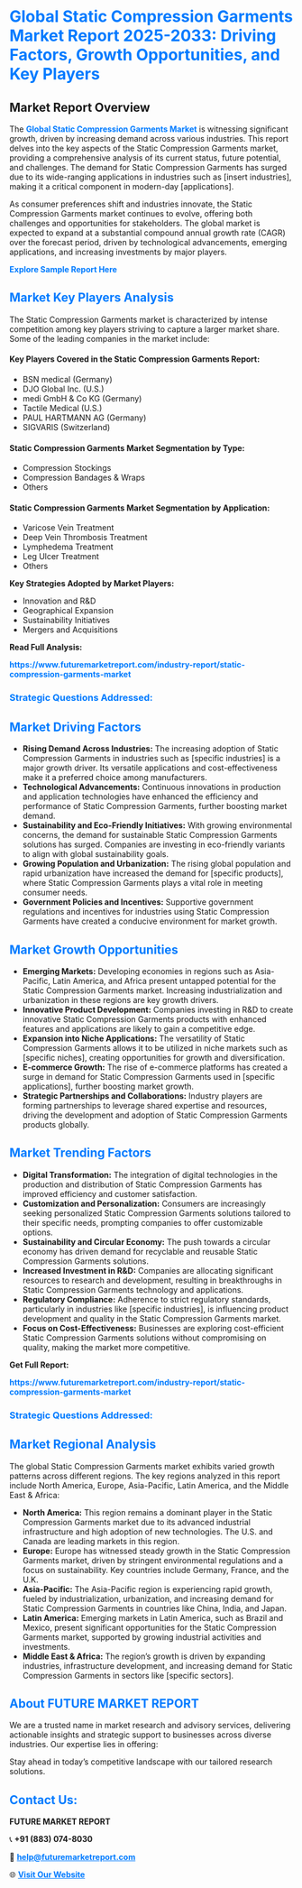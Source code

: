 <h1 style="color: #007BFF;">Global Static Compression Garments Market Report 2025-2033: Driving Factors, Growth Opportunities, and Key Players</h1>

<section id="overview">
<h2>Market Report Overview</h2>
<p>The <a href="https://www.futuremarketreport.com/industry-report/static-compression-garments-market" style="color: #007BFF; text-decoration: none;"><strong>Global Static Compression Garments Market</strong></a> is witnessing significant growth, driven by increasing demand across various industries. This report delves into the key aspects of the Static Compression Garments market, providing a comprehensive analysis of its current status, future potential, and challenges. The demand for Static Compression Garments has surged due to its wide-ranging applications in industries such as [insert industries], making it a critical component in modern-day [applications].</p>
<p>As consumer preferences shift and industries innovate, the Static Compression Garments market continues to evolve, offering both challenges and opportunities for stakeholders. The global market is expected to expand at a substantial compound annual growth rate (CAGR) over the forecast period, driven by technological advancements, emerging applications, and increasing investments by major players.</p>
</section>

<section id="overview">
<p><a href="https://www.futuremarketreport.com/request-sample/reportId=53820" style="color: #007BFF; text-decoration: none;"><strong>Explore Sample Report Here</strong></a></p>
</section>

<section id="key-players">
<h2 style="color: #007BFF;">Market Key Players Analysis</h2>
<p>The Static Compression Garments market is characterized by intense competition among key players striving to capture a larger market share. Some of the leading companies in the market include:</p>
<h4>Key Players Covered in the Static Compression Garments Report:</h4>
<ul><li>BSN medical (Germany)</li><li>DJO Global Inc. (U.S.)</li><li>medi GmbH &amp; Co KG (Germany)</li><li>Tactile Medical (U.S.)</li><li>PAUL HARTMANN AG (Germany)</li><li>SIGVARIS (Switzerland)</li></ul>
<h4>Static Compression Garments Market Segmentation by Type:</h4>
<ul><li>Compression Stockings</li><li>Compression Bandages &amp; Wraps</li><li>Others</li></ul>

<h4>Static Compression Garments Market Segmentation by Application:</h4>
<ul><li>Varicose Vein Treatment</li><li>Deep Vein Thrombosis Treatment</li><li>Lymphedema Treatment</li><li>Leg Ulcer Treatment</li><li>Others</li></ul>
<p><strong>Key Strategies Adopted by Market Players:</strong></p>
<ul>
<li>Innovation and R&D</li>
<li>Geographical Expansion</li>
<li>Sustainability Initiatives</li>
<li>Mergers and Acquisitions</li>
</ul>
</section>

<section>
<p><strong>Read Full Analysis: </strong></p><a href="https://www.futuremarketreport.com/industry-report/static-compression-garments-market" style="color: #007BFF; text-decoration: none;"><strong>https://www.futuremarketreport.com/industry-report/static-compression-garments-market</strong></a>
<h3 style="color: #007BFF;">Strategic Questions Addressed:</h3>
</section>

<section id="driving-factors">
<h2 style="color: #007BFF;">Market Driving Factors</h2>
<ul>
<li><strong>Rising Demand Across Industries:</strong> The increasing adoption of Static Compression Garments in industries such as [specific industries] is a major growth driver. Its versatile applications and cost-effectiveness make it a preferred choice among manufacturers.</li>
<li><strong>Technological Advancements:</strong> Continuous innovations in production and application technologies have enhanced the efficiency and performance of Static Compression Garments, further boosting market demand.</li>
<li><strong>Sustainability and Eco-Friendly Initiatives:</strong> With growing environmental concerns, the demand for sustainable Static Compression Garments solutions has surged. Companies are investing in eco-friendly variants to align with global sustainability goals.</li>
<li><strong>Growing Population and Urbanization:</strong> The rising global population and rapid urbanization have increased the demand for [specific products], where Static Compression Garments plays a vital role in meeting consumer needs.</li>
<li><strong>Government Policies and Incentives:</strong> Supportive government regulations and incentives for industries using Static Compression Garments have created a conducive environment for market growth.</li>
</ul>
</section>

<section id="growth-opportunities">
<h2 style="color: #007BFF;">Market Growth Opportunities</h2>
<ul>
<li><strong>Emerging Markets:</strong> Developing economies in regions such as Asia-Pacific, Latin America, and Africa present untapped potential for the Static Compression Garments market. Increasing industrialization and urbanization in these regions are key growth drivers.</li>
<li><strong>Innovative Product Development:</strong> Companies investing in R&D to create innovative Static Compression Garments products with enhanced features and applications are likely to gain a competitive edge.</li>
<li><strong>Expansion into Niche Applications:</strong> The versatility of Static Compression Garments allows it to be utilized in niche markets such as [specific niches], creating opportunities for growth and diversification.</li>
<li><strong>E-commerce Growth:</strong> The rise of e-commerce platforms has created a surge in demand for Static Compression Garments used in [specific applications], further boosting market growth.</li>
<li><strong>Strategic Partnerships and Collaborations:</strong> Industry players are forming partnerships to leverage shared expertise and resources, driving the development and adoption of Static Compression Garments products globally.</li>
</ul>
</section>

<section id="trending-factors">
<h2 style="color: #007BFF;">Market Trending Factors</h2>
<ul>
<li><strong>Digital Transformation:</strong> The integration of digital technologies in the production and distribution of Static Compression Garments has improved efficiency and customer satisfaction.</li>
<li><strong>Customization and Personalization:</strong> Consumers are increasingly seeking personalized Static Compression Garments solutions tailored to their specific needs, prompting companies to offer customizable options.</li>
<li><strong>Sustainability and Circular Economy:</strong> The push towards a circular economy has driven demand for recyclable and reusable Static Compression Garments solutions.</li>
<li><strong>Increased Investment in R&D:</strong> Companies are allocating significant resources to research and development, resulting in breakthroughs in Static Compression Garments technology and applications.</li>
<li><strong>Regulatory Compliance:</strong> Adherence to strict regulatory standards, particularly in industries like [specific industries], is influencing product development and quality in the Static Compression Garments market.</li>
<li><strong>Focus on Cost-Effectiveness:</strong> Businesses are exploring cost-efficient Static Compression Garments solutions without compromising on quality, making the market more competitive.</li>
</ul>
</section>

<section>
<p><strong>Get Full Report: </strong></p><a href="https://www.futuremarketreport.com/industry-report/static-compression-garments-market" style="color: #007BFF; text-decoration: none;"><strong>https://www.futuremarketreport.com/industry-report/static-compression-garments-market</strong></a>
<h3 style="color: #007BFF;">Strategic Questions Addressed:</h3>
</section>


<section id="regional-analysis">
<h2 style="color: #007BFF;">Market Regional Analysis</h2>
<p>The global Static Compression Garments market exhibits varied growth patterns across different regions. The key regions analyzed in this report include North America, Europe, Asia-Pacific, Latin America, and the Middle East & Africa:</p>
<ul>
<li><strong>North America:</strong> This region remains a dominant player in the Static Compression Garments market due to its advanced industrial infrastructure and high adoption of new technologies. The U.S. and Canada are leading markets in this region.</li>
<li><strong>Europe:</strong> Europe has witnessed steady growth in the Static Compression Garments market, driven by stringent environmental regulations and a focus on sustainability. Key countries include Germany, France, and the U.K.</li>
<li><strong>Asia-Pacific:</strong> The Asia-Pacific region is experiencing rapid growth, fueled by industrialization, urbanization, and increasing demand for Static Compression Garments in countries like China, India, and Japan.</li>
<li><strong>Latin America:</strong> Emerging markets in Latin America, such as Brazil and Mexico, present significant opportunities for the Static Compression Garments market, supported by growing industrial activities and investments.</li>
<li><strong>Middle East & Africa:</strong> The region’s growth is driven by expanding industries, infrastructure development, and increasing demand for Static Compression Garments in sectors like [specific sectors].</li>
</ul>
</section>

<footer>
<h2 style="color: #007BFF;">About FUTURE MARKET REPORT</h2>
<p>We are a trusted name in market research and advisory services, delivering actionable insights and strategic support to businesses across diverse industries. Our expertise lies in offering:</p>

<p>Stay ahead in today’s competitive landscape with our tailored research solutions.</p>

<h2 style="color: #007BFF;">Contact Us:</h2>
<p><strong>FUTURE MARKET REPORT</strong></p>
<p>📞 <strong>+91 (883) 074-8030</strong></p>
<p>📧 <strong><a href="mailto:help@futuremarketreport.com" style="color: #007BFF;">help@futuremarketreport.com</a></strong></p>
<p>🌐 <strong><a href="https://www.futuremarketreport.com/" style="color: #007BFF;">Visit Our Website</a></strong></p>
</footer>